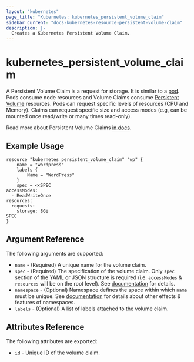 ```yaml
---
layout: "kubernetes"
page_title: "Kubernetes: kubernetes_persistent_volume_claim"
sidebar_current: "docs-kubernetes-resource-persistent-volume-claim"
description: |-
  Creates a Kubernetes Persistent Volume Claim.
---
```


# kubernetes\_persistent\_volume\_claim

A Persistent Volume Claim is a request for storage. It is similar to a [pod](/docs/providers/kubernetes/r/pod.html). Pods consume node resources and Volume Claims consume [Persistent Volume](/docs/providers/kubernetes/r/persistent_volume.html) resources. Pods can request specific levels of resources (CPU and Memory). Claims can request specific size and access modes (e.g, can be mounted once read/write or many times read-only).

Read more about Persistent Volume Claims [in docs](http://kubernetes.io/v1.0/docs/user-guide/persistent-volumes.html#persistentvolumeclaims).

## Example Usage

```
resource "kubernetes_persistent_volume_claim" "wp" {
    name = "wordpress"
    labels {
        Name = "WordPress"
    }
    spec = <<SPEC
accessModes:
  - ReadWriteOnce
resources:
  requests:
    storage: 8Gi
SPEC
}
```

## Argument Reference

The following arguments are supported:

* `name` - (Required) A unique name for the volume claim.
* `spec` - (Required) The specification of the volume claim. Only `spec` section of
    the YAML or JSON structure is required (i.e. `accessModes` & `resources` will be on the root level).
    See [documentation](http://kubernetes.io/v1.0/docs/user-guide/persistent-volumes/README.html) for details.
* `namespace` - (Optional) Namespace defines the space within which `name` must be unique.
    See [documentation](https://github.com/GoogleCloudPlatform/kubernetes/blob/v1/docs/design/namespaces.md)
    for details about other effects & features of namespaces.
* `labels` - (Optional) A list of labels attached to the volume claim.

## Attributes Reference

The following attributes are exported:

* `id` - Unique ID of the volume claim.

